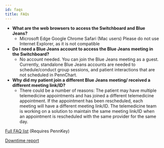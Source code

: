 ```yaml
---
id: faqs
title: FAQs
---
```


* **What are the web browsers to access the Switchboard and Blue Jeans?**
    - Microsoft Edge  Google Chrome  Safari (Mac users)  Please do not use Internet Explorer, as it is not compatible
* **Do I need a Blue Jeans account to access the Blue Jeans meeting in the Switchboard?**
    - No account needed.  You can join the Blue Jeans meeting as a guest. Currently, standalone Blue Jeans accounts are needed to schedule/conduct group sessions, and patient interactions that are not scheduled in PennChart.
* **Why did my patient join a different Blue Jeans meeting/ received a different meeting link/ID?**
    - There could be a number of reasons:  The patient may have multiple telemedicine appointments and has joined a different telemedicine appointment.  If the appointment has been rescheduled, each meeting will have a different meeting link/ID. The telemedicine team is working on a solution to maintain the same meeting link/ID when an appointment is rescheduled with the same provider for the same day.

[Full FAQ list](https://www.med.upenn.edu/uphscovid19education/assets/user-content/documents/switchboard/telemedicine-educational-faqs.pdf) (Requires PennKey)

[Downtime report](http://websqlreport.uphs.upenn.edu/ReportServer/Pages/ReportViewer.aspx?%2fVisit+Guide%2fAppointmentsByDept&rs:Command=Render)
